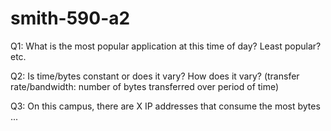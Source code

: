 # smith-590-a2

Q1: What is the most popular application at this time of day? Least popular? etc.

Q2: Is time/bytes constant or does it vary? How does it vary? (transfer rate/bandwidth: number of bytes transferred over period of time)

Q3: On this campus, there are X IP addresses that consume the most bytes ...

